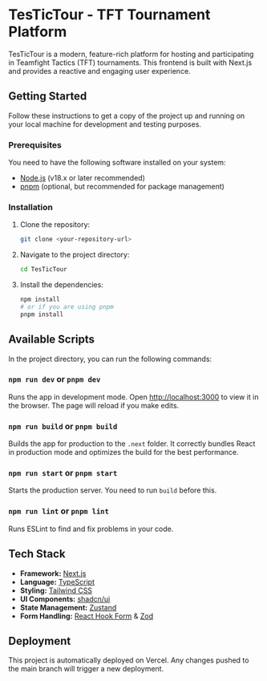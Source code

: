 # TesTicTour - TFT Tournament Platform

TesTicTour is a modern, feature-rich platform for hosting and participating in Teamfight Tactics (TFT) tournaments. This frontend is built with Next.js and provides a reactive and engaging user experience.

## Getting Started

Follow these instructions to get a copy of the project up and running on your local machine for development and testing purposes.

### Prerequisites

You need to have the following software installed on your system:

- [Node.js](https://nodejs.org/) (v18.x or later recommended)
- [pnpm](https://pnpm.io/installation) (optional, but recommended for package management)

### Installation

1.  Clone the repository:
    ```bash
    git clone <your-repository-url>
    ```
2.  Navigate to the project directory:
    ```bash
    cd TesTicTour
    ```
3.  Install the dependencies:
    ```bash
    npm install
    # or if you are using pnpm
    pnpm install
    ```

## Available Scripts

In the project directory, you can run the following commands:

### `npm run dev` or `pnpm dev`

Runs the app in development mode.
Open [http://localhost:3000](http://localhost:3000) to view it in the browser. The page will reload if you make edits.

### `npm run build` or `pnpm build`

Builds the app for production to the `.next` folder.
It correctly bundles React in production mode and optimizes the build for the best performance.

### `npm run start` or `pnpm start`

Starts the production server. You need to run `build` before this.

### `npm run lint` or `pnpm lint`

Runs ESLint to find and fix problems in your code.

## Tech Stack

- **Framework:** [Next.js](https://nextjs.org/)
- **Language:** [TypeScript](https://www.typescriptlang.org/)
- **Styling:** [Tailwind CSS](https://tailwindcss.com/)
- **UI Components:** [shadcn/ui](https://ui.shadcn.com/)
- **State Management:** [Zustand](https://github.com/pmndrs/zustand)
- **Form Handling:** [React Hook Form](https://react-hook-form.com/) & [Zod](https://zod.dev/)

## Deployment

This project is automatically deployed on Vercel. Any changes pushed to the main branch will trigger a new deployment.
